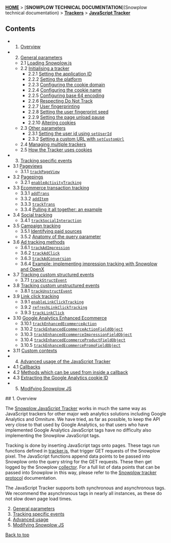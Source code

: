 <a name="top" />

[**HOME**](Home) > [**SNOWPLOW TECHNICAL DOCUMENTATION**](Snowplow technical documentation) > [**Trackers**](trackers) > [**JavaScript Tracker**](Javascript-Tracker)

## Contents

- 1. [Overview](#overview)  
- 2. [General parameters](1-General-parameters-for-the-Javascript-tracker#wiki-general)  
  - 2.1 [Loading Snowplow.js](1-General-parameters-for-the-Javascript-tracker#wiki-loading)
  - 2.2 [Initialising a tracker](1-General-parameters-for-the-Javascript-tracker#wiki-initialisation)
    - 2.2.1 [Setting the application ID](1-General-parameters-for-the-Javascript-tracker#app-id)
    - 2.2.2 [Setting the platform](1-General-parameters-for-the-Javascript-tracker#wiki-platform)
    - 2.2.3 [Configuring the cookie domain](1-General-parameters-for-the-Javascript-tracker#wiki-cookie-domain)
    - 2.2.4 [Configuring the cookie name](1-General-parameters-for-the-Javascript-tracker#wiki-cookie-name)
    - 2.2.5 [Configuring base 64 encoding](1-General-parameters-for-the-Javascript-tracker#wiki-base-64)
    - 2.2.6 [Respecting Do Not Track](1-General-parameters-for-the-Javascript-tracker#wiki-respect-do-not-track)
    - 2.2.7 [User fingerprinting](1-General-parameters-for-the-Javascript-tracker#wiki-user-fingerprint)
    - 2.2.8 [Setting the user fingerprint seed](1-General-parameters-for-the-Javascript-tracker#wiki-user-fingerprint-seed)
    - 2.2.9 [Setting the page unload pause](1-General-parameters-for-the-Javascript-tracker#wiki-page-unload-timer)
    - 2.2.10 [Altering cookies](1-General-parameters-for-the-Javascript-tracker#session-cookie-duration)
  - 2.3 [Other parameters](1-General-parameters-for-the-Javascript-tracker#other-methods)
    - 2.3.1 [Setting the user id using `setUserId`](1-General-parameters-for-the-Javascript-tracker#wiki-user-id)
    - 2.3.2 [Setting a custom URL with `setCustomUrl`](1-General-parameters-for-the-Javascript-tracker#wiki-custom-url)
  - 2.4 [Managing multiple trackers](1-General-parameters-for-the-Javascript-tracker#wiki-multiple-trackers)
  - 2.5 [How the Tracker uses cookies](1-General-parameters-for-the-Javascript-tracker#wiki-cookies)
- 3. [Tracking specific events](2-Specific-event-tracking-with-the-Javascript-tracker#wiki-tracking-specific-events)  
- 3.1 [Pageviews](2-Specific-event-tracking-with-the-Javascript-tracker#wiki-page)  
  - 3.1.1 [`trackPageView`](2-Specific-event-tracking-with-the-Javascript-tracker#wiki-trackPageView)  
- 3.2 [Pagepings](2-Specific-event-tracking-with-the-Javascript-tracker#wiki-pagepings)  
  - 3.2.1 [`enableActivityTracking`](2-Specific-event-tracking-with-the-Javascript-tracker#wiki-enableActivityTracking)  
- 3.3 [Ecommerce transaction tracking](2-Specific-event-tracking-with-the-Javascript-tracker#wiki-ecommerce)  
  - 3.3.1 [`addTrans`](2-Specific-event-tracking-with-the-Javascript-tracker#wiki-addTrans)  
  - 3.3.2 [`addItem`](2-Specific-event-tracking-with-the-Javascript-tracker#wiki-addItem)  
  - 3.3.3 [`trackTrans`](2-Specific-event-tracking-with-the-Javascript-tracker#wiki-trackTrans)  
  - 3.3.4 [Pulling it all together: an example](2-Specific-event-tracking-with-the-Javascript-tracker#wiki-ecomm-example)
- 3.4 [Social tracking](2-Specific-event-tracking-with-the-Javascript-tracker#wiki-social) 
  - 3.4.1 [`trackSocialInteraction`](2-Specific-event-tracking-with-the-Javascript-tracker#wiki-trackSocial) 
- 3.5 [Campaign tracking](2-Specific-event-tracking-with-the-Javascript-tracker#wiki-campaign)  
  - 3.5.1 [Identifying paid sources](2-Specific-event-tracking-with-the-Javascript-tracker#wiki-identifying-paid-sources)  
  - 3.5.2 [Anatomy of the query parameter](2-Specific-event-tracking-with-the-Javascript-tracker#anatomy-of-the-query-parameters)
- 3.6 [Ad tracking methods](2-Specific-event-tracking-with-the-Javascript-tracker#ad-tracking) 
  - 3.6.1 [`trackAdImpression`](2-Specific-event-tracking-with-the-Javascript-tracker#wiki-adImpression)
  - 3.6.2 [`trackAdClick`](2-Specific-event-tracking-with-the-Javascript-tracker#wiki-adClick)
  - 3.6.3 [`trackAdConversion`](2-Specific-event-tracking-with-the-Javascript-tracker#wiki-adConversion)
  - 3.6.4 [Example: implementing impression tracking with Snowplow and OpenX](2-Specific-event-tracking-with-the-Javascript-tracker#wiki-ad-example)
- 3.7 [Tracking custom structured events](2-Specific-event-tracking-with-the-Javascript-tracker#wiki-custom-structured-events)  
  - 3.7.1 [`trackStructEvent`](2-Specific-event-tracking-with-the-Javascript-tracker#wiki-trackStructEvent)
- 3.8 [Tracking custom unstructured events](2-Specific-event-tracking-with-the-Javascript-tracker#wiki-custom-unstructured-events)
  - 3.8.1 [`trackUnstructEvent`](2-Specific-event-tracking-with-the-Javascript-tracker#wiki-trackUnstructEvent)   
- 3.9 [Link click tracking](2-Specific-event-tracking-with-the-Javascript-tracker#wiki-link-click-tracking)
  - 3.9.1 [`enableLinkClickTracking`](2-Specific-event-tracking-with-the-Javascript-tracker#wiki-enableLinkClickTracking)
  - 3.9.2 [`refreshLinkClickTracking`](2-Specific-event-tracking-with-the-Javascript-tracker#wiki-refreshLinkClickTracking)
  - 3.9.3 [`trackLinkClick`](2-Specific-event-tracking-with-the-Javascript-tracker#wiki-trackLinkClick)
- 3.10 [Google Analytics Enhanced Ecommerce](2-Specific-event-tracking-with-the-Javascript-tracker#enhanced-ecommerce)
  - 3.10.1 [`trackEnhancedEcommerceAction`](2-Specific-event-tracking-with-the-Javascript-tracker#trackEnhancedEcommerceAction)
  - 3.10.2 [`trackEnhancedEcommerceActionFieldObject`](2-Specific-event-tracking-with-the-Javascript-tracker#trackEnhancedEcommerceActionFieldObject)
  - 3.10.3 [`trackEnhancedEcommerceImpressionFieldObject`](2-Specific-event-tracking-with-the-Javascript-tracker#trackEnhancedEcommerceImpressionFieldObject)
  - 3.10.4 [`trackEnhancedEcommerceProductFieldObject`](2-Specific-event-tracking-with-the-Javascript-tracker#trackEnhancedEcommerceProductFieldObject)
  - 3.10.5 [`trackEnhancedEcommercePromoFieldObject`](2-Specific-event-tracking-with-the-Javascript-tracker#trackEnhancedEcommercePromoFieldObject)
- 3.11 [Custom contexts](2-Specific-event-tracking-with-the-Javascript-tracker#wiki-custom-contexts)
- 4. [Advanced usage of the JavaScript Tracker](3-Advanced-usage-of-the-JavaScript-Tracker)
- 4.1 [Callbacks](3-Advanced-usage-of-the-JavaScript-Tracker#callbacks)
- 4.2 [Methods which can be used from inside a callback](3-Advanced-usage-of-the-JavaScript-Tracker#return-methods)
- 4.3 [Extracting the Google Analytics cookie ID](3-Advanced-usage-of-the-JavaScript-Tracker#ga)
- 5. [Modifying Snowplow JS](Modifying-snowplow-js)


<a name="overview" />
## 1. Overview

The [Snowplow JavaScript Tracker](https://github.com/snowplow/snowplow-javascript-tracker/) works in much the same way as JavaScript trackers for other major web analytics solutions including Google Analytics and Omniture. We have tried, as far as possible, to keep the API very close to that used by Google Analytics, so that users who have implemented Google Analytics JavaScript tags have no difficulty also implementing the Snowplow JavaScript tags.

Tracking is done by inserting JavaScript tags onto pages. These tags run functions defined in [tracker.js](https://github.com/snowplow/snowplow-javascript-tracker/blob/master/src/js/tracker.js), that trigger GET requests of the Snowplow pixel. The JavaScript functions append data points to be passed into Snowplow onto the query string for the GET requests. These then get logged by the Snowplow [collector](collectors). For a full list of data points that can be passed into Snowplow in this way, please refer to the [Snowplow tracker protocol](snowplow-tracker-protocol) documentation.

The JavaScript Tracker supports both synchronous and asynchronous tags. We recommend the asynchronous tags in nearly all instances, as these do not slow down page load times. 

2. [General parameters](1-General-parameters-for-the-Javascript-tracker#wiki-general)  
3. [Tracking specific events](2-Specific-event-tracking-with-the-Javascript-tracker#wiki-tracking-specific-events)  
4. [Advanced usage](3-Advanced-usage-of-the-JavaScript-Tracker)  
5. [Modifying Snowplow JS](Modifying-snowplow-js)


[Back to top](#top)  
